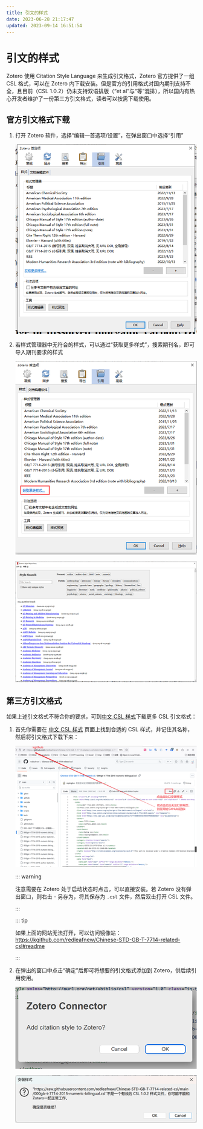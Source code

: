 ```yaml
---
title: 引文的样式
date: 2023-06-28 21:17:47
updated: 2023-09-14 16:51:54
---
```


# 引文的样式

Zotero 使用 Citation Style Language 来生成引文格式，Zotero 官方提供了一组 CSL 格式，可以在 Zotero 内下载安装。但是官方的引用格式对国内期刊支持不全，且目前（CSL 1.0.2）仍未支持双语排版（“et al”与“等”混排），所以国内有热心开发者维护了一份第三方引文格式，读者可以按需下载使用。

## 官方引文格式下载

1. 打开 Zotero 软件，选择“编辑—首选项/设置”，在弹出窗口中选择“引用”

    ![引文格式管理](../../assets/image-zotero-引文格式管理.png)

2. 若样式管理器中无符合的样式，可以通过“获取更多样式”，搜索期刊名，即可导入期刊要求的样式

    ![获取更多引文格式](../../assets/image-zotero-获取更多引文格式.png)

    ![官方引文格式下载](../../assets/image-zotero-官方引文格式.png)

## 第三方引文格式

如果上述引文格式不符合你的要求，可到[中文 CSL 样式](https://github.com/redleafnew/Chinese-STD-GB-T-7714-related-csl#readme)下载更多 CSL 引文格式：

1. 首先你需要在 [中文 CSL 样式](https://github.com/redleafnew/Chinese-STD-GB-T-7714-related-csl#readme) 页面上找到合适的 CSL 样式，并记住其名称，然后将引文格式下载下来：

    ![下载引文](../../assets/image-github下载引文格式.png)

    ::: warning

    注意需要在 Zotero 处于启动状态时点击，可以直接安装。若 Zotero 没有弹出窗口，则右击 - 另存为，将其保存为 `.csl` 文件，然后双击打开 CSL 文件。

    :::

    ::: tip

    如果上面的网站无法打开，可以访问镜像站：<https://kgithub.com/redleafnew/Chinese-STD-GB-T-7714-related-csl#readme>

    :::

2. 在弹出的窗口中点击“确定”后即可将想要的引文格式添加到 Zotero，供后续引用使用。

    ![确认安装引文格式](../../assets/image-确认安装引文格式.png)

    ![安装引文格式](../../assets/image-安装引文格式.png)
